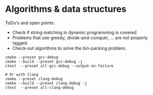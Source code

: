 # Algorithms & data structures
ToDo's and open points: 
- Check if string matching in dynamic programming is covered
- Problems that use greedy, divide-and-conquer, ... are not properly tagged.
- Check-out algorithms to solve the bin-packing problem.

```
cmake --preset gcc-debug
cmake --build --preset gcc-debug -j
ctest  --preset all-gcc-debug --output-on-failure

# Or with Clang
cmake --preset clang-debug
cmake --build --preset clang-debug -j
ctest  --preset all-clang-debug
```